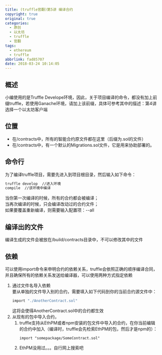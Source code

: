 ```yaml
---
title: (truffle官翻)第5讲 编译合约
copyright: true
original: true
categories:
  - 原创
  - 以太坊
  - truffle
  - 官翻
tags:
  - ethereum
  - truffle
abbrlink: fad85707
date: 2018-03-24 10:14:05
---
```

## 概述
小编使用的是Truffle Develope环境，因此，关于项目编译的命令，都没有加上前缀truffle，若使用Ganache环境，请加上该前缀，具体可参考其中的描述：第4讲 选择一个以太坊客户端

## 位置
* 在/contracts中，所有的智能合约原文件都在这里（后缀为.sol的文件）
* 在/contracts中，有一个默认的Migrations.sol文件，它是用来协助部署的。

## 命令行
为了编译truffle项目，需要先进入到项目根目录，然后输入如下命令：
```bash
truffle develop  //进入环境
compile  //该环境中编译
```
当你第一次编译的时候，所有的合约都会被编译；  
当再次编译的时候，只会编译改动过的合约文件；  
如果要覆盖重新编译，则需要输入配置项：--all

## 编译出的文件
编译生成的文件会被放在/build/contracts目录中，不可以修改其中的文件

## 依赖  
可以使用import命令来申明合约的依赖关系，truffle会依照正确的顺序编译合同，并且确保所有的依赖关系发送给编译器，可以使用两种方式指定依赖  
1. 通过文件名导入依赖  
要从单独的文件导入别的合约，需要填入如下代码到你的当前合约源文件中：  
    ```bash
    import "./AnotherContract.sol"
    ```
    这将会使得AnotherContract.sol中的合约都生效
2. 从现有的包中导入合约，  
    1. truffle支持从EthPM或者npm安装的包文件中导入的合约，在你当前编辑的合约中加入（编译时，truffle会先检索EthPM的包，然后才是npm的）：  
        ```
        import "somepackage/SomeContract.sol"
        ```  
    2. EthPM没用过。。。自行网上搜索吧  
